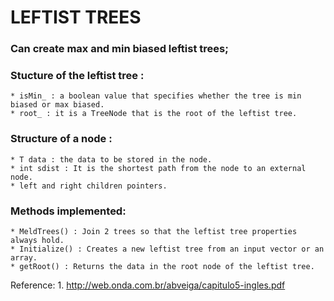 
# LEFTIST TREES

### Can create max and min biased leftist trees;

### Stucture of the leftist tree :
    * isMin_ : a boolean value that specifies whether the tree is min biased or max biased.
    * root_ : it is a TreeNode that is the root of the leftist tree.

### Structure of a node :
    * T data : the data to be stored in the node.
    * int sdist : It is the shortest path from the node to an external node.
    * left and right children pointers.

### Methods implemented:
    * MeldTrees() : Join 2 trees so that the leftist tree properties always hold.
    * Initialize() : Creates a new leftist tree from an input vector or an array.
    * getRoot() : Returns the data in the root node of the leftist tree.

Reference: 
    1. http://web.onda.com.br/abveiga/capitulo5-ingles.pdf